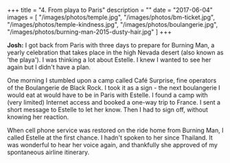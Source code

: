 +++
title = "4. From playa to Paris"
description = ""
date = "2017-06-04"
images = [
  "/images/photos/temple.jpg",
  "/images/photos/bm-ticket.jpg",
  "/images/photos/temple-kindness.jpg",
  "/images/photos/boulangerie.jpg",
  "/images/photos/burning-man-2015-dusty-hair.jpg"
]
+++

**Josh:** I got back from Paris with three days to prepare for Burning Man, a yearly celebration that takes place in the high Nevada desert (also known as 'the playa'). I was thinking a lot about Estelle. I knew I wanted to see her again but I didn't have a plan.

One morning I stumbled upon a camp called Café Surprise, fine operators of the Boulangerie de Black Rock. I took it as a sign - the next boulangerie I would eat at would have to be in Paris with Estelle. I found a camp with (very limited) Internet access and booked a one-way trip to France. I sent a short message to Estelle to let her know. Then I had to sign off, without knowing her reaction.

When cell phone service was restored on the ride home from Burning Man, I called Estelle at the first chance. I hadn't spoken to her since Thailand. It was wonderful to hear her voice again, and thankfully she approved of my spontaneous airline itinerary.
